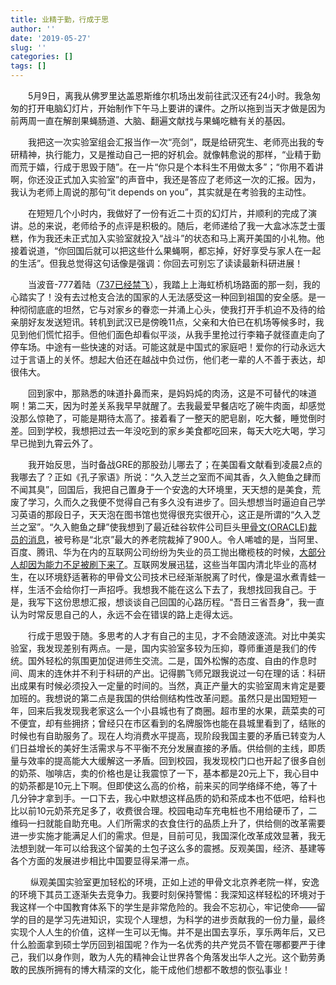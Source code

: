 ```yaml
---
title: 业精于勤，行成于思
author: ''
date: '2019-05-27'
slug: ''
categories: []
tags: []
---
```


&emsp;&emsp;5月9日，离我从佛罗里达盖恩斯维尔机场出发前往武汉还有24小时。我急匆匆的打开电脑幻灯片，开始制作下午马上要讲的课件。之所以拖到当天才做是因为前两周一直在解剖果蝇肠道、大脑、翻遍文献找与果蝇吃糖有关的基因。

&emsp;&emsp;我把这一次实验室组会汇报当作一次“亮剑”，既是给研究生、老师亮出我的专研精神，执行能力，又是推动自己一把的好机会。就像韩愈说的那样，“业精于勤而荒于嬉，行成于思毁于随”。在一片“你只是个本科生不用做太多”；“你用不着讲啊，你还没正式加入实验室”的声音中，我还是答应了老师这一次的汇报。因为，我认为老师上周说的那句“it depends on you”，其实就是在考验我的主动性。

&emsp;&emsp;在短短几个小时内，我做好了一份有近二十页的幻灯片，并顺利的完成了演讲。总的来说，老师给予的点评是积极的。随后，老师递给了我一大盒冰冻芝士蛋糕，作为我还未正式加入实验室就投入“战斗”的状态和马上离开美国的小礼物。他接着说道，“你回国后就可以把这些什么果蝇啊，都忘掉，好好享受与家人在一起的生活”。但我总觉得这句话像是强调：你回去可别忘了读读最新科研进展！

&emsp;&emsp;当波音-777着陆（[737已经禁飞](https://baijiahao.baidu.com/s?id=1627699527411263383&wfr=spider&for=pc)），我踏上上海虹桥机场路面的那一刻，我的心踏实了！没有去过枪支合法的国家的人无法感受这一种回到祖国的安全感。是一种彻彻底底的坦然，它与对家乡的眷恋一并涌上心头，使我打开手机迫不及待的给亲朋好友发送短讯。转机到武汉已是傍晚11点，父亲和大伯已在机场等候多时，我见到他们慌忙招手。但他们面色却看似平淡，从我手里抢过行李箱子就径直走向了停车场。中途有一些快速的对话。可能这就是中国式的家庭吧！爱你的行动永远大过于言语上的关怀。想起大伯还在越战中负过伤，他们老一辈的人不善于表达，却很伟大。

&emsp;&emsp;回到家中，那熟悉的味道扑鼻而来，是妈妈炖的肉汤，这是不可替代的味道啊！第二天，因为时差关系我早早就醒了。去我最爱早餐店吃了碗牛肉面，却感觉没那么惊艳了，可能是期待太高了。接着看了一整天的肥皂剧，吃大餐，睡觉倒时差。回到学校，我想把过去一年没吃到的家乡美食都吃回来，每天大吃大喝，学习早已抛到九霄云外了。

&emsp;&emsp;我开始反思，当时备战GRE的那股劲儿哪去了；在美国看文献看到凌晨2点的我哪去了？正如《孔子家语》所说：“久入芝兰之室而不闻其香，久入鲍鱼之肆而不闻其臭”，回国后，我把自己置身于一个安逸的大环境里，天天想的是美食，荒废了学习，久而久之我便不觉得自己有多久没有进步了。回头想想当时逼迫自己学习英语的那段日子，天天泡在图书馆也觉得很充实很开心，这正是所谓的“久入芝兰之室”。“久入鲍鱼之肆”使我想到了最近硅谷软件公司巨头[甲骨文(ORACLE)裁员的消息](https://baijiahao.baidu.com/s?id=1633301435999184815&wfr=spider&for=pc)，被号称是“北京”最大的养老院裁掉了900人。令人唏嘘的是，当阿里、百度、腾讯、华为在内的互联网公司纷纷为失业的员工抛出橄榄枝的时候，[大部分人却因为能力不足被刷下来了](http://www.sohu.com/a/316243484_695126)。互联网发展迅猛，这些当年国内清北毕业的高材生，在以环境舒适著称的甲骨文公司技术已经渐渐脱离了时代，像是温水煮青蛙一样，生活不会给你打一声招呼。我想我不能在这么下去了，我想找回我自己。于是，我写下这份思想汇报，想谈谈自己回国的心路历程。“吾日三省吾身”，我一直认为时常反思自己的人，永远不会在错误的路上走得太远。

&emsp;&emsp;行成于思毁于随。多思考的人才有自己的主见，才不会随波逐流。对比中美实验室，我发现差别有两点。一是，国内实验室多较为压抑，尊师重道是我们的传统。国外轻松的氛围更加促进师生交流。二是，国外松懈的态度、自由的作息时间、周末的连休并不利于科研的产出。记得鹏飞师兄跟我说过一句在理的话：科研出成果有时候必须投入一定量的时间的。当然，真正产量大的实验室周末肯定是要加班的。我想说的第二点是我国的供给侧结构性改革问题。虽然只是出国短短一年，回来后我发现我老家这么一个小县城也有了商圈。超市里的水果，蔬菜卖的可不便宜，却有些拥挤；曾经只在市区看到的名牌服饰也能在县城里看到了，结账的时候也有自助服务了。现在人均消费水平提高，现阶段我国主要的矛盾已转变为人们日益增长的美好生活需求与不平衡不充分发展直接的矛盾。供给侧的主线，即质量与效率的提高能大大缓解这一矛盾。回到校园，我发现校门口也开起了很多自创的奶茶、咖啡店，卖的价格也是让我震惊了一下，基本都是20元上下，我心目中的奶茶都是10元上下啊。但即使这么高的价格，前来买的同学络绎不绝，等了十几分钟才拿到手。一口下去，我心中默想这样品质的奶和茶成本也不低吧，给料也比以前10元奶茶充足多了，收费很合理。校园电动车充电桩也不用给硬币了，二维码一扫就能自助充电。人们所需求的衣食住行的品质上升了，供给侧的改革需要进一步实施才能满足人们的需求。但是，目前可见，我国深化改革成效显著，我无法想到就一年可以给我这个留美的土包子这么多的震撼。反观美国，经济、基建等各个方面的发展进步相比中国要显得呆滞一点。

&emsp;&emsp; 纵观美国实验室更加轻松的环境，正如上述的甲骨文北京养老院一样，安逸的环境下其员工逐渐失去竞争力。我要时刻保持警惕：我深知这样轻松的环境对于我这样一个中国教育体系下的学生是非常危险的。我会不忘初心，牢记使命——留学的目的是学习先进知识，实现个人理想，为科学的进步贡献我的一份力量，最终实现个人人生的价值，这样一生可以无悔。并不是出国去享乐，享乐两年后，又已什么脸面拿到硕士学历回到祖国呢？作为一名优秀的共产党员不管在哪都要严于律己，我们以身作则，敢为人先的精神会让世界各个角落发出华人之光。这个勤劳勇敢的民族所拥有的博大精深的文化，能干成他们想都不敢想的恢弘事业！
